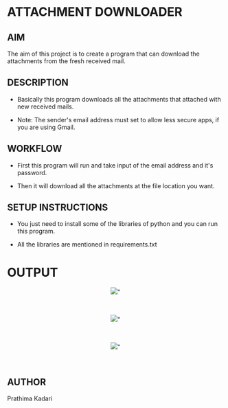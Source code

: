 # ATTACHMENT DOWNLOADER


## AIM

The aim of this project is to create a program that can download the attachments from the fresh received mail. 


## DESCRIPTION

- Basically this program downloads all the attachments that attached with new received mails. 

* Note: The sender's email address must set to allow less secure apps, if you are using Gmail.


## WORKFLOW

- First this program will run and take input of the email address and it's password.

- Then it will download all the attachments at the file location you want.


## SETUP INSTRUCTIONS

- You just need to install some of the libraries of python and you can run this program.

- All the libraries are mentioned in requirements.txt


# OUTPUT 

<p align="center"><img src="Attachment%20Downloader/Images/1_Sending%20Mail.png">"</p>
<br>

<p align="center"><img src="Attachment%20Downloader/Images/2_before%20run_mail%20received.png">"</p>
<br>

<p align="center"><img src="Attachment%20Downloader/Images/3_Program%20downloaded%20the%20attachment.png">"</p>
<br>


## AUTHOR

Prathima Kadari
